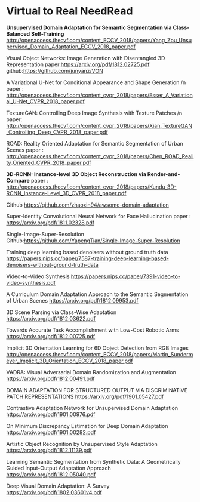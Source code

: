 # Virtual to Real NeedRead

**Unsupervised Domain Adaptation for Semantic Segmentation via Class-Balanced Self-Training**
http://openaccess.thecvf.com/content_ECCV_2018/papers/Yang_Zou_Unsupervised_Domain_Adaptation_ECCV_2018_paper.pdf


Visual Object Networks: Image Generation with Disentangled 3D Representation
paper:https://arxiv.org/pdf/1812.02725.pdf
github:https://github.com/junyanz/VON


A Variational U-Net for Conditional Appearance and Shape Generation /n
paper : http://openaccess.thecvf.com/content_cvpr_2018/papers/Esser_A_Variational_U-Net_CVPR_2018_paper.pdf

TextureGAN: Controlling Deep Image Synthesis with Texture Patches /n
paper: http://openaccess.thecvf.com/content_cvpr_2018/papers/Xian_TextureGAN_Controlling_Deep_CVPR_2018_paper.pdf

ROAD: Reality Oriented Adaptation for Semantic Segmentation of Urban Scenes
paper : http://openaccess.thecvf.com/content_cvpr_2018/papers/Chen_ROAD_Reality_Oriented_CVPR_2018_paper.pdf

**3D-RCNN: Instance-level 3D Object Reconstruction via Render-and-Compare**
paper : http://openaccess.thecvf.com/content_cvpr_2018/papers/Kundu_3D-RCNN_Instance-Level_3D_CVPR_2018_paper.pdf

Github
https://github.com/zhaoxin94/awsome-domain-adaptation

Super-Identity Convolutional Neural Network for Face Hallucination
paper : https://arxiv.org/pdf/1811.02328.pdf

Single-Image-Super-Resolution
Github:https://github.com/YapengTian/Single-Image-Super-Resolution

Training deep learning based denoisers without ground truth data
https://papers.nips.cc/paper/7587-training-deep-learning-based-denoisers-without-ground-truth-data

Video-to-Video Synthesis
https://papers.nips.cc/paper/7391-video-to-video-synthesis.pdf

A Curriculum Domain Adaptation Approach to the Semantic Segmentation of Urban Scenes
https://arxiv.org/pdf/1812.09953.pdf

3D Scene Parsing via Class-Wise Adaptation
https://arxiv.org/pdf/1812.03622.pdf

Towards Accurate Task Accomplishment with Low-Cost Robotic Arms
https://arxiv.org/pdf/1812.00725.pdf

Implicit 3D Orientation Learning for 6D Object Detection from RGB Images
http://openaccess.thecvf.com/content_ECCV_2018/papers/Martin_Sundermeyer_Implicit_3D_Orientation_ECCV_2018_paper.pdf

VADRA: Visual Adversarial Domain Randomization and Augmentation
https://arxiv.org/pdf/1812.00491.pdf

DOMAIN ADAPTATION FOR STRUCTURED OUTPUT VIA DISCRIMINATIVE PATCH REPRESENTATIONS
https://arxiv.org/pdf/1901.05427.pdf

Contrastive Adaptation Network for Unsupervised Domain Adaptation
https://arxiv.org/pdf/1901.00976.pdf

On Minimum Discrepancy Estimation for Deep Domain Adaptation
https://arxiv.org/pdf/1901.00282.pdf

Artistic Object Recognition by Unsupervised Style Adaptation
https://arxiv.org/pdf/1812.11139.pdf

Learning Semantic Segmentation from Synthetic Data: A Geometrically Guided Input-Output Adaptation Approach
https://arxiv.org/pdf/1812.05040.pdf

Deep Visual Domain Adaptation: A Survey
https://arxiv.org/pdf/1802.03601v4.pdf


